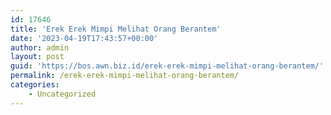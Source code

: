 ```yaml
---
id: 17646
title: 'Erek Erek Mimpi Melihat Orang Berantem'
date: '2023-04-19T17:43:57+00:00'
author: admin
layout: post
guid: 'https://bos.awn.biz.id/erek-erek-mimpi-melihat-orang-berantem/'
permalink: /erek-erek-mimpi-melihat-orang-berantem/
categories:
    - Uncategorized
---
```



